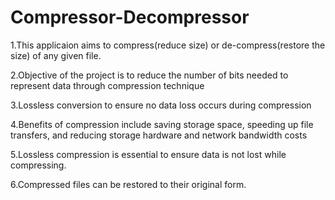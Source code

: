 # Compressor-Decompressor
1.This applicaion aims to compress(reduce size) or de-compress(restore the size) of any given file.

2.Objective of the project is to reduce the number of bits needed to represent data through compression technique

3.Lossless conversion to ensure no data loss occurs during compression

4.Benefits of compression include saving storage space, speeding up file transfers, and reducing storage hardware and network bandwidth costs

5.Lossless compression is essential to ensure data is not lost while compressing.

6.Compressed files can be restored to their original form.
